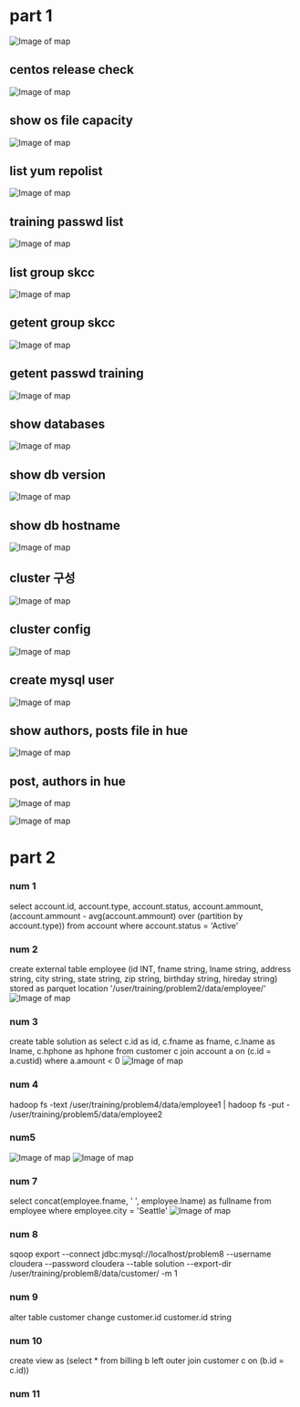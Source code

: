 # part 1 

![Image of map](/commands.PNG)

## centos release check
![Image of map](/centos%20release.PNG)

## show os file capacity
![Image of map](/show%20file%20capa.PNG)

## list yum repolist
![Image of map](/list%20yum%20repo%20list.PNG)

## training passwd list
![Image of map](/training%20passwd%20list.PNG)

## list group skcc
![Image of map](/list%20group%20skcc.PNG)

## getent group skcc
![Image of map](/getent%20group%20skcc.PNG)

## getent passwd training
![Image of map](/getent%20passwd%20training.PNG)

## show databases
![Image of map](/show%20databases.PNG)

## show db version
![Image of map](/show%20db%20version.PNG)

## show db hostname
![Image of map](/show%20db%20hostname.PNG)

## cluster 구성
![Image of map](/cluster%20구성.PNG)

## cluster config
![Image of map](/cluster%20db%20config.PNG)

## create mysql user
![Image of map](/create%20mysql%20user.PNG)

## show authors, posts file in hue
![Image of map](/authors%20in%20hue.PNG)

## post, authors in hue
![Image of map](/posts%20in%20hue.PNG)

![Image of map](/hive%20authors%20posts.PNG)







# part 2
### num 1
select account.id, account.type, account.status, account.ammount, (account.ammount - avg(account.ammount) over (partition by account.type)) from account where account.status = 'Active'

### num 2
create external table employee (id INT, fname string, lname string, address string, city string, state string, zip string, birthday string, hireday string) stored as parquet location '/user/training/problem2/data/employee/'
![Image of map](/p2.PNG)
### num 3
create table solution as select c.id as id, c.fname as fname, c.lname as lname, c.hphone as hphone from customer c join account a on (c.id = a.custid) where a.amount < 0
![Image of map](/p3-2.PNG)

### num 4
hadoop fs -text /user/training/problem4/data/employee1 | hadoop fs -put - /user/training/problem5/data/employee2

### num5
![Image of map](/p5-1.PNG)
![Image of map](/p5-2.PNG)

### num 7
select concat(employee.fname, ' ', employee.lname) as fullname from employee where employee.city = 'Seattle'
![Image of map](/p7.PNG)

### num 8
sqoop export  --connect jdbc:mysql://localhost/problem8 --username cloudera --password cloudera --table solution --export-dir /user/training/problem8/data/customer/ -m 1

### num 9
alter table customer change customer.id customer.id string

### num 10
create view as (select * from billing b left outer join customer c on (b.id = c.id))

### num 11
